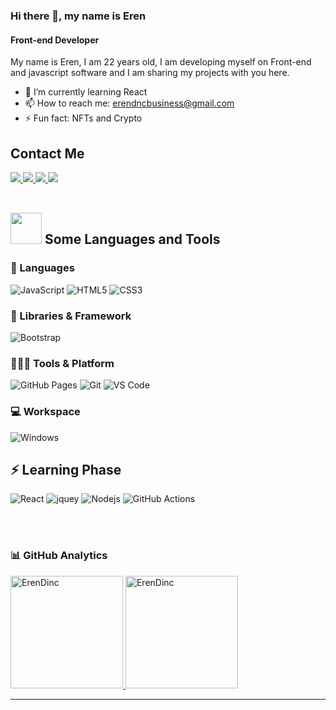 ### Hi there 👋, my name is Eren 
#### Front-end Developer
My name is Eren, I am 22 years old, I am developing myself on Front-end and javascript software and I am sharing my projects with you here.

- 🌱 I’m currently learning React 
- 📫 How to reach me: erendncbusiness@gmail.com 
- ⚡ Fun fact: NFTs and Crypto



## Contact Me

   <a href="https://www.linkedin.com/in/eren-din%C3%A7-157400218/">
		<img src="https://img.shields.io/badge/LinkedIn-0077B5?style=for-the-badge&logo=linkedin&logoColor=white" />
	</a>
	<a href="https://twitter.com/@Eren_dncc">
		<img src="https://img.shields.io/badge/Twitter-1DA1F2?style=for-the-badge&logo=twitter&logoColor=white" />
	</a>
	<a href="https://www.instagram.com/erendinc/">
		<img src="https://img.shields.io/badge/Instagram-E4405F?style=for-the-badge&logo=instagram&logoColor=white" />
	 <a href="mailto:erendncbusiness@gmail.com">
		<img src="https://img.shields.io/badge/Gmail-D14836?style=for-the-badge&logo=gmail&logoColor=white" />
	</a>

<br>
<br>




## <img src="https://media2.giphy.com/media/QssGEmpkyEOhBCb7e1/giphy.gif?cid=ecf05e47a0n3gi1bfqntqmob8g9aid1oyj2wr3ds3mg700bl&rid=giphy.gif" width="50px"> Some Languages and Tools
	
### 🚀 Languages

![JavaScript](https://img.shields.io/badge/JavaScript-323330?style=for-the-badge&logo=javascript&logoColor=F7DF1E)
![HTML5](https://img.shields.io/badge/HTML5-E34F26?style=for-the-badge&logo=html5&logoColor=white)
![CSS3](https://img.shields.io/badge/CSS3-1572B6?style=for-the-badge&logo=css3&logoColor=white)

	
### 🧩 Libraries & Framework

![Bootstrap](https://img.shields.io/badge/Bootstrap-563D7C?style=for-the-badge&logo=bootstrap&logoColor=white)

	
### 🧑🏻‍💻 Tools & Platform

![GitHub Pages](https://img.shields.io/badge/GitHub_Pages-100000?style=for-the-badge&logo=github&logoColor=white)
![Git](https://img.shields.io/badge/Git-F05032?style=for-the-badge&logo=git&logoColor=white)
![VS Code](https://img.shields.io/badge/Visual_Studio_Code-0078D4?style=for-the-badge&logo=visual%20studio%20code&logoColor=white)
	
	
### 💻 Workspace

![Windows](https://img.shields.io/badge/Windows-0078D6?style=for-the-badge&logo=windows&logoColor=white)
	
## ⚡️ Learning Phase
![React](https://img.shields.io/badge/React-20232A?style=for-the-badge&logo=react&logoColor=61DAFB)
![jquey](https://img.shields.io/badge/jQuery-0769AD?style=for-the-badge&logo=jquery&logoColor=white)
![Nodejs](https://img.shields.io/badge/Node.js-339933?style=for-the-badge&logo=nodedotjs&logoColor=white)
![GitHub Actions](https://img.shields.io/badge/GitHub_Actions-2088FF?style=for-the-badge&logo=github-actions&logoColor=white)

<br>
<br>

### 📊 GitHub Analytics  
<a href="https://github.com/ErenDinc">
  <img height="180em"  src="https://github-readme-stats.vercel.app/api?username=ErenDinc&show_icons=true&locale=en&theme=algolia&include_all_commits=true&count_private=true" alt="ErenDinc"/>
  <img height="180em" src="https://github-readme-stats.vercel.app/api/top-langs?username=ErenDinc&show_icons=true&locale=en&layout=compact&langs_count=8&theme=algolia" alt="ErenDinc"/>
</a>
</p>
<hr class="dotted">
